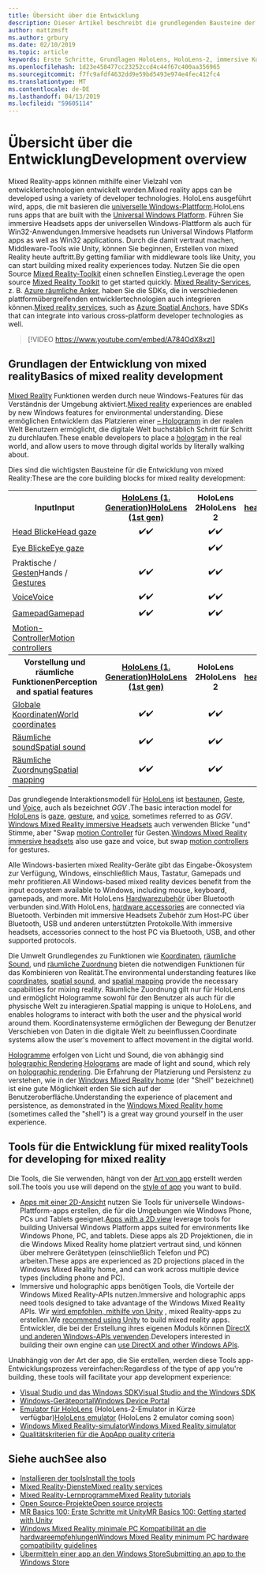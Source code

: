```yaml
---
title: Übersicht über die Entwicklung
description: Dieser Artikel beschreibt die grundlegenden Bausteine der Entwicklung einer Windows Mixed Reality-app.
author: mattzmsft
ms.author: grbury
ms.date: 02/10/2019
ms.topic: article
keywords: Erste Schritte, Grundlagen HoloLens, HoloLens-2, immersive Kopfhörer, Unity und visual Studio
ms.openlocfilehash: 1d23e458477cc23252ccd4c44f67c400aa356965
ms.sourcegitcommit: f7fc9afdf4632dd9e59bd5493e974e4fec412fc4
ms.translationtype: MT
ms.contentlocale: de-DE
ms.lasthandoff: 04/13/2019
ms.locfileid: "59605114"
---
```

# <a name="development-overview"></a><span data-ttu-id="58a7e-104">Übersicht über die Entwicklung</span><span class="sxs-lookup"><span data-stu-id="58a7e-104">Development overview</span></span>

<span data-ttu-id="58a7e-105">Mixed Reality-apps können mithilfe einer Vielzahl von entwicklertechnologien entwickelt werden.</span><span class="sxs-lookup"><span data-stu-id="58a7e-105">Mixed reality apps can be developed using a variety of developer technologies.</span></span>  <span data-ttu-id="58a7e-106">HoloLens ausgeführt wird, apps, die mit basieren die [universelle Windows-Plattform](https://dev.windows.com/getstarted).</span><span class="sxs-lookup"><span data-stu-id="58a7e-106">HoloLens runs apps that are built with the [Universal Windows Platform](https://dev.windows.com/getstarted).</span></span>  <span data-ttu-id="58a7e-107">Führen Sie immersive Headsets apps der universellen Windows-Plattform als auch für Win32-Anwendungen.</span><span class="sxs-lookup"><span data-stu-id="58a7e-107">Immersive headsets run Universal Windows Platform apps as well as Win32 applications.</span></span>
<span data-ttu-id="58a7e-108">Durch die damit vertraut machen, Middleware-Tools wie Unity, können Sie beginnen, Erstellen von mixed Reality heute auftritt.</span><span class="sxs-lookup"><span data-stu-id="58a7e-108">By getting familiar with middleware tools like Unity, you can start building mixed reality experiences today.</span></span>  <span data-ttu-id="58a7e-109">Nutzen Sie die open Source [Mixed Reality-Toolkit](install-the-tools.md) einen schnellen Einstieg.</span><span class="sxs-lookup"><span data-stu-id="58a7e-109">Leverage the open source [Mixed Reality Toolkit](install-the-tools.md) to get started quickly.</span></span>
<span data-ttu-id="58a7e-110"><a href="https://azure.microsoft.com/topic/mixed-reality" target="_blank">Mixed Reality-Services</a>, z. B. <a href="https://docs.microsoft.com/azure/spatial-anchors" target="_blank">Azure räumliche Anker</a>, haben Sie die SDKs, die in verschiedenen plattformübergreifenden entwicklertechnologien auch integrieren können.</span><span class="sxs-lookup"><span data-stu-id="58a7e-110"><a href="https://azure.microsoft.com/topic/mixed-reality" target="_blank">Mixed reality services</a>, such as <a href="https://docs.microsoft.com/azure/spatial-anchors" target="_blank">Azure Spatial Anchors</a>, have SDKs that can integrate into various cross-platform developer technologies as well.</span></span>

>[!VIDEO https://www.youtube.com/embed/A784OdX8xzI]

## <a name="basics-of-mixed-reality-development"></a><span data-ttu-id="58a7e-111">Grundlagen der Entwicklung von mixed reality</span><span class="sxs-lookup"><span data-stu-id="58a7e-111">Basics of mixed reality development</span></span>

<span data-ttu-id="58a7e-112">[Mixed Reality](mixed-reality.md) Funktionen werden durch neue Windows-Features für das Verständnis der Umgebung aktiviert.</span><span class="sxs-lookup"><span data-stu-id="58a7e-112">[Mixed reality](mixed-reality.md) experiences are enabled by new Windows features for environmental understanding.</span></span> <span data-ttu-id="58a7e-113">Diese ermöglichen Entwicklern das Platzieren einer [– Hologramm](hologram.md) in der realen Welt Benutzern ermöglicht, die digitale Welt buchstäblich Schritt für Schritt zu durchlaufen.</span><span class="sxs-lookup"><span data-stu-id="58a7e-113">These enable developers to place a [hologram](hologram.md) in the real world, and allow users to move through digital worlds by literally walking about.</span></span> 

<span data-ttu-id="58a7e-114">Dies sind die wichtigsten Bausteine für die Entwicklung von mixed Reality:</span><span class="sxs-lookup"><span data-stu-id="58a7e-114">These are the core building blocks for mixed reality development:</span></span>

<table>
<tr>
<th><span data-ttu-id="58a7e-115">Input</span><span class="sxs-lookup"><span data-stu-id="58a7e-115">Input</span></span></th><th style="width:150px"> <span data-ttu-id="58a7e-116"><a href="hololens-hardware-details.md">HoloLens (1. Generation)</a></span><span class="sxs-lookup"><span data-stu-id="58a7e-116"><a href="hololens-hardware-details.md">HoloLens (1st gen)</a></span></span></th><th style="width:150px"><span data-ttu-id="58a7e-117">HoloLens 2</span><span class="sxs-lookup"><span data-stu-id="58a7e-117">HoloLens 2</span></span></th><th style="width:150px"> <span data-ttu-id="58a7e-118"><a href="immersive-headset-hardware-details.md">Immersive headsets</a></span><span class="sxs-lookup"><span data-stu-id="58a7e-118"><a href="immersive-headset-hardware-details.md">Immersive headsets</a></span></span></th>
</tr><tr>
<td> <span data-ttu-id="58a7e-119"><a href="gaze.md">Head Blicke</a></span><span class="sxs-lookup"><span data-stu-id="58a7e-119"><a href="gaze.md">Head gaze</a></span></span></td><td style="text-align: center;"><span data-ttu-id="58a7e-120">✔️</span><span class="sxs-lookup"><span data-stu-id="58a7e-120">✔️</span></span></td><td style="text-align: center;"><span data-ttu-id="58a7e-121">✔️</span><span class="sxs-lookup"><span data-stu-id="58a7e-121">✔️</span></span></td><td style="text-align: center;"><span data-ttu-id="58a7e-122">✔️</span><span class="sxs-lookup"><span data-stu-id="58a7e-122">✔️</span></span></td>
</tr><tr>
<td> <span data-ttu-id="58a7e-123"><a href="gaze.md">Eye Blicke</a></span><span class="sxs-lookup"><span data-stu-id="58a7e-123"><a href="gaze.md">Eye gaze</a></span></span></td><td></td><td style="text-align: center;"><span data-ttu-id="58a7e-124">✔️</span><span class="sxs-lookup"><span data-stu-id="58a7e-124">✔️</span></span></td><td></td>
</tr><tr>
<td> <span data-ttu-id="58a7e-125">Praktische / <a href="gestures.md">Gesten</a></span><span class="sxs-lookup"><span data-stu-id="58a7e-125">Hands / <a href="gestures.md">Gestures</a></span></span></td><td style="text-align: center;"><span data-ttu-id="58a7e-126">✔️</span><span class="sxs-lookup"><span data-stu-id="58a7e-126">✔️</span></span></td><td style="text-align: center;"><span data-ttu-id="58a7e-127">✔️</span><span class="sxs-lookup"><span data-stu-id="58a7e-127">✔️</span></span></td><td></td>
</tr><tr>
<td> <span data-ttu-id="58a7e-128"><a href="voice-input.md">Voice</a></span><span class="sxs-lookup"><span data-stu-id="58a7e-128"><a href="voice-input.md">Voice</a></span></span></td><td style="text-align: center;"><span data-ttu-id="58a7e-129">✔️</span><span class="sxs-lookup"><span data-stu-id="58a7e-129">✔️</span></span></td><td style="text-align: center;"><span data-ttu-id="58a7e-130">✔️</span><span class="sxs-lookup"><span data-stu-id="58a7e-130">✔️</span></span></td><td style="text-align: center;"><span data-ttu-id="58a7e-131">✔️</span><span class="sxs-lookup"><span data-stu-id="58a7e-131">✔️</span></span></td>
</tr><tr>
<td> <span data-ttu-id="58a7e-132"><a href="hardware-accessories.md">Gamepad</a></span><span class="sxs-lookup"><span data-stu-id="58a7e-132"><a href="hardware-accessories.md">Gamepad</a></span></span></td><td style="text-align: center;"><span data-ttu-id="58a7e-133">✔️</span><span class="sxs-lookup"><span data-stu-id="58a7e-133">✔️</span></span></td><td style="text-align: center;"><span data-ttu-id="58a7e-134">✔️</span><span class="sxs-lookup"><span data-stu-id="58a7e-134">✔️</span></span></td><td style="text-align: center;"><span data-ttu-id="58a7e-135">✔️</span><span class="sxs-lookup"><span data-stu-id="58a7e-135">✔️</span></span></td>
</tr><tr>
<td> <span data-ttu-id="58a7e-136"><a href="motion-controllers.md">Motion-Controller</a></span><span class="sxs-lookup"><span data-stu-id="58a7e-136"><a href="motion-controllers.md">Motion controllers</a></span></span></td><td></td><td></td><td style="text-align: center;"><span data-ttu-id="58a7e-137">✔️</span><span class="sxs-lookup"><span data-stu-id="58a7e-137">✔️</span></span></td>
</tr><tr>
<th> <span data-ttu-id="58a7e-138">Vorstellung und räumliche Funktionen</span><span class="sxs-lookup"><span data-stu-id="58a7e-138">Perception and spatial features</span></span></th><th style="width:150px"> <span data-ttu-id="58a7e-139"><a href="hololens-hardware-details.md">HoloLens (1. Generation)</a></span><span class="sxs-lookup"><span data-stu-id="58a7e-139"><a href="hololens-hardware-details.md">HoloLens (1st gen)</a></span></span></th><th style="width:150px"><span data-ttu-id="58a7e-140">HoloLens 2</span><span class="sxs-lookup"><span data-stu-id="58a7e-140">HoloLens 2</span></span></th><th style="width:150px"> <span data-ttu-id="58a7e-141"><a href="immersive-headset-hardware-details.md">Immersive headsets</a></span><span class="sxs-lookup"><span data-stu-id="58a7e-141"><a href="immersive-headset-hardware-details.md">Immersive headsets</a></span></span></th>
</tr><tr>
<td> <span data-ttu-id="58a7e-142"><a href="coordinate-systems.md">Globale Koordinaten</a></span><span class="sxs-lookup"><span data-stu-id="58a7e-142"><a href="coordinate-systems.md">World coordinates</a></span></span></td><td style="text-align: center;"><span data-ttu-id="58a7e-143">✔️</span><span class="sxs-lookup"><span data-stu-id="58a7e-143">✔️</span></span></td><td style="text-align: center;"><span data-ttu-id="58a7e-144">✔️</span><span class="sxs-lookup"><span data-stu-id="58a7e-144">✔️</span></span></td><td style="text-align: center;"><span data-ttu-id="58a7e-145">✔️</span><span class="sxs-lookup"><span data-stu-id="58a7e-145">✔️</span></span></td>
</tr><tr>
<td> <span data-ttu-id="58a7e-146"><a href="spatial-sound.md">Räumliche sound</a></span><span class="sxs-lookup"><span data-stu-id="58a7e-146"><a href="spatial-sound.md">Spatial sound</a></span></span></td><td style="text-align: center;"><span data-ttu-id="58a7e-147">✔️</span><span class="sxs-lookup"><span data-stu-id="58a7e-147">✔️</span></span></td><td style="text-align: center;"><span data-ttu-id="58a7e-148">✔️</span><span class="sxs-lookup"><span data-stu-id="58a7e-148">✔️</span></span></td><td style="text-align: center;"><span data-ttu-id="58a7e-149">✔️</span><span class="sxs-lookup"><span data-stu-id="58a7e-149">✔️</span></span></td>
</tr><tr>
<td> <span data-ttu-id="58a7e-150"><a href="spatial-mapping.md">Räumliche Zuordnung</a></span><span class="sxs-lookup"><span data-stu-id="58a7e-150"><a href="spatial-mapping.md">Spatial mapping</a></span></span></td><td style="text-align: center;"><span data-ttu-id="58a7e-151">✔️</span><span class="sxs-lookup"><span data-stu-id="58a7e-151">✔️</span></span></td><td style="text-align: center;"><span data-ttu-id="58a7e-152">✔️</span><span class="sxs-lookup"><span data-stu-id="58a7e-152">✔️</span></span></td><td></td>
</tr>
</table>



<span data-ttu-id="58a7e-153">Das grundlegende Interaktionsmodell für [HoloLens](hololens-hardware-details.md) ist [bestaunen](gaze.md), [Geste](gestures.md), und [Voice](voice-input.md), auch als bezeichnet *GGV* .</span><span class="sxs-lookup"><span data-stu-id="58a7e-153">The basic interaction model for [HoloLens](hololens-hardware-details.md) is [gaze](gaze.md), [gesture](gestures.md), and [voice](voice-input.md), sometimes referred to as *GGV*.</span></span> <span data-ttu-id="58a7e-154">[Windows Mixed Reality immersive Headsets](immersive-headset-hardware-details.md) auch verwenden Blicke "und" Stimme, aber "Swap [motion Controller](motion-controllers.md) für Gesten.</span><span class="sxs-lookup"><span data-stu-id="58a7e-154">[Windows Mixed Reality immersive headsets](immersive-headset-hardware-details.md) also use gaze and voice, but swap [motion controllers](motion-controllers.md) for gestures.</span></span>


<span data-ttu-id="58a7e-155">Alle Windows-basierten mixed Reality-Geräte gibt das Eingabe-Ökosystem zur Verfügung, Windows, einschließlich Maus, Tastatur, Gamepads und mehr profitieren.</span><span class="sxs-lookup"><span data-stu-id="58a7e-155">All Windows-based mixed reality devices benefit from the input ecosystem available to Windows, including mouse, keyboard, gamepads, and more.</span></span> <span data-ttu-id="58a7e-156">Mit HoloLens [Hardwarezubehör](hardware-accessories.md) über Bluetooth verbunden sind.</span><span class="sxs-lookup"><span data-stu-id="58a7e-156">With HoloLens, [hardware accessories](hardware-accessories.md) are connected via Bluetooth.</span></span> <span data-ttu-id="58a7e-157">Verbinden mit immersive Headsets Zubehör zum Host-PC über Bluetooth, USB und anderen unterstützten Protokolle.</span><span class="sxs-lookup"><span data-stu-id="58a7e-157">With immersive headsets, accessories connect to the host PC via Bluetooth, USB, and other supported protocols.</span></span>

<span data-ttu-id="58a7e-158">Die Umwelt Grundlegendes zu Funktionen wie [Koordinaten](coordinate-systems.md), [räumliche Sound](spatial-sound.md), und [räumliche Zuordnung](spatial-mapping.md) bieten die notwendigen Funktionen für das Kombinieren von Realität.</span><span class="sxs-lookup"><span data-stu-id="58a7e-158">The environmental understanding features like [coordinates](coordinate-systems.md), [spatial sound](spatial-sound.md), and [spatial mapping](spatial-mapping.md) provide the necessary capabilities for mixing reality.</span></span> <span data-ttu-id="58a7e-159">Räumliche Zuordnung gilt nur für HoloLens und ermöglicht Hologramme sowohl für den Benutzer als auch für die physische Welt zu interagieren.</span><span class="sxs-lookup"><span data-stu-id="58a7e-159">Spatial mapping is unique to HoloLens, and enables holograms to interact with both the user and the physical world around them.</span></span> <span data-ttu-id="58a7e-160">Koordinatensysteme ermöglichen der Bewegung der Benutzer Verschieben von Daten in die digitale Welt zu beeinflussen.</span><span class="sxs-lookup"><span data-stu-id="58a7e-160">Coordinate systems allow the user's movement to affect movement in the digital world.</span></span>

<span data-ttu-id="58a7e-161">[Hologramme](hologram.md) erfolgen von Licht und Sound, die von abhängig sind [holographic Rendering](rendering.md).</span><span class="sxs-lookup"><span data-stu-id="58a7e-161">[Holograms](hologram.md) are made of light and sound, which rely on [holographic rendering](rendering.md).</span></span> <span data-ttu-id="58a7e-162">Die Erfahrung der Platzierung und Persistenz zu verstehen, wie in der [Windows Mixed Reality home](navigating-the-windows-mixed-reality-home.md) (der "Shell" bezeichnet) ist eine gute Möglichkeit erden Sie sich auf der Benutzeroberfläche.</span><span class="sxs-lookup"><span data-stu-id="58a7e-162">Understanding the experience of placement and persistence, as demonstrated in the [Windows Mixed Reality home](navigating-the-windows-mixed-reality-home.md) (sometimes called the "shell") is a great way ground yourself in the user experience.</span></span>

## <a name="tools-for-developing-for-mixed-reality"></a><span data-ttu-id="58a7e-163">Tools für die Entwicklung für mixed reality</span><span class="sxs-lookup"><span data-stu-id="58a7e-163">Tools for developing for mixed reality</span></span>

<span data-ttu-id="58a7e-164">Die Tools, die Sie verwenden, hängt von der [Art von app](app-views.md) erstellt werden soll.</span><span class="sxs-lookup"><span data-stu-id="58a7e-164">The tools you use will depend on the [style of app](app-views.md) you want to build.</span></span>
* <span data-ttu-id="58a7e-165">[Apps mit einer 2D-Ansicht](building-2d-apps.md) nutzen Sie Tools für universelle Windows-Plattform-apps erstellen, die für die Umgebungen wie Windows Phone, PCs und Tablets geeignet.</span><span class="sxs-lookup"><span data-stu-id="58a7e-165">[Apps with a 2D view](building-2d-apps.md) leverage tools for building Universal Windows Platform apps suited for environments like Windows Phone, PC, and tablets.</span></span> <span data-ttu-id="58a7e-166">Diese apps als 2D Projektionen, die in die Windows Mixed Reality home platziert vertraut sind, und können über mehrere Gerätetypen (einschließlich Telefon und PC) arbeiten.</span><span class="sxs-lookup"><span data-stu-id="58a7e-166">These apps are experienced as 2D projections placed in the Windows Mixed Reality home, and can work across multiple device types (including phone and PC).</span></span>
* <span data-ttu-id="58a7e-167">Immersive und holographic apps benötigen Tools, die Vorteile der Windows Mixed Reality-APIs nutzen.</span><span class="sxs-lookup"><span data-stu-id="58a7e-167">Immersive and holographic apps need tools designed to take advantage of the Windows Mixed Reality APIs.</span></span> <span data-ttu-id="58a7e-168">Wir [wird empfohlen, mithilfe von Unity](unity-development-overview.md) , mixed Reality-apps zu erstellen.</span><span class="sxs-lookup"><span data-stu-id="58a7e-168">We [recommend using Unity](unity-development-overview.md) to build mixed reality apps.</span></span> <span data-ttu-id="58a7e-169">Entwickler, die bei der Erstellung ihres eigenen Moduls können [DirectX und anderen Windows-APIs verwenden](directx-development-overview.md).</span><span class="sxs-lookup"><span data-stu-id="58a7e-169">Developers interested in building their own engine can [use DirectX and other Windows APIs](directx-development-overview.md).</span></span>

<span data-ttu-id="58a7e-170">Unabhängig von der Art der app, die Sie erstellen, werden diese Tools app-Entwicklungsprozess vereinfachen:</span><span class="sxs-lookup"><span data-stu-id="58a7e-170">Regardless of the type of app you're building, these tools will facilitate your app development experience:</span></span>
* [<span data-ttu-id="58a7e-171">Visual Studio und das Windows SDK</span><span class="sxs-lookup"><span data-stu-id="58a7e-171">Visual Studio and the Windows SDK</span></span>](using-visual-studio.md)
* [<span data-ttu-id="58a7e-172">Windows-Geräteportal</span><span class="sxs-lookup"><span data-stu-id="58a7e-172">Windows Device Portal</span></span>](using-the-windows-device-portal.md)
* <span data-ttu-id="58a7e-173">[Emulator für HoloLens](using-the-hololens-emulator.md) (HoloLens-2-Emulator in Kürze verfügbar)</span><span class="sxs-lookup"><span data-stu-id="58a7e-173">[HoloLens emulator](using-the-hololens-emulator.md) (HoloLens 2 emulator coming soon)</span></span>
* [<span data-ttu-id="58a7e-174">Windows Mixed Reality-simulator</span><span class="sxs-lookup"><span data-stu-id="58a7e-174">Windows Mixed Reality simulator</span></span>](using-the-windows-mixed-reality-simulator.md)
* [<span data-ttu-id="58a7e-175">Qualitätskriterien für die App</span><span class="sxs-lookup"><span data-stu-id="58a7e-175">App quality criteria</span></span>](app-quality-criteria.md)

## <a name="see-also"></a><span data-ttu-id="58a7e-176">Siehe auch</span><span class="sxs-lookup"><span data-stu-id="58a7e-176">See also</span></span>
* [<span data-ttu-id="58a7e-177">Installieren der tools</span><span class="sxs-lookup"><span data-stu-id="58a7e-177">Install the tools</span></span>](install-the-tools.md)
* <span data-ttu-id="58a7e-178"><a href="https://azure.microsoft.com/topic/mixed-reality" target="_blank">Mixed Reality-Dienste</a></span><span class="sxs-lookup"><span data-stu-id="58a7e-178"><a href="https://azure.microsoft.com/topic/mixed-reality" target="_blank">Mixed reality services</a></span></span>
* [<span data-ttu-id="58a7e-179">Mixed Reality-Lernprogramme</span><span class="sxs-lookup"><span data-stu-id="58a7e-179">Mixed Reality tutorials</span></span>](academy.md)
* [<span data-ttu-id="58a7e-180">Open Source-Projekte</span><span class="sxs-lookup"><span data-stu-id="58a7e-180">Open source projects</span></span>](open-source-projects.md)
* [<span data-ttu-id="58a7e-181">MR Basics 100: Erste Schritte mit Unity</span><span class="sxs-lookup"><span data-stu-id="58a7e-181">MR Basics 100: Getting started with Unity</span></span>](holograms-100.md)
* [<span data-ttu-id="58a7e-182">Windows Mixed Reality minimale PC Kompatibilität an die hardwareempfehlungen</span><span class="sxs-lookup"><span data-stu-id="58a7e-182">Windows Mixed Reality minimum PC hardware compatibility guidelines</span></span>](https://docs.microsoft.com/windows/mixed-reality/enthusiast-guide/windows-mixed-reality-minimum-pc-hardware-compatibility-guidelines)
* [<span data-ttu-id="58a7e-183">Übermitteln einer app an den Windows Store</span><span class="sxs-lookup"><span data-stu-id="58a7e-183">Submitting an app to the Windows Store</span></span>](submitting-an-app-to-the-microsoft-store.md)
